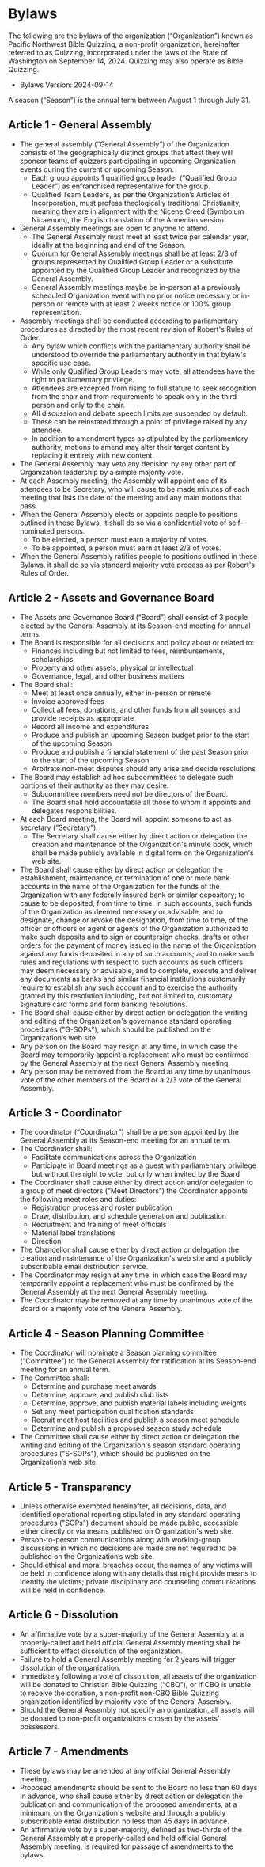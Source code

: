 # Bylaws

The following are the bylaws of the organization (“Organization”) known as Pacific Northwest Bible Quizzing, a non-profit organization, hereinafter referred to as Quizzing, incorporated under the laws of the State of Washington on September 14, 2024. Quizzing may also operate as Bible Quizzing.

-   Bylaws Version: 2024-09-14

A season (“Season”) is the annual term between August 1 through July 31.

## Article 1 - General Assembly

- The general assembly (“General Assembly”) of the Organization consists of the geographically distinct groups that attest they will sponsor teams of quizzers participating in upcoming Organization events during the current or upcoming Season.
    - Each group appoints 1 qualified group leader (“Qualified Group Leader”) as enfranchised representative for the group.
    - Qualified Team Leaders, as per the Organization’s Articles of Incorporation, must profess theologically traditional Christianity, meaning they are in alignment with the Nicene Creed (Symbolum Nicaenum), the English translation of the Armenian version.
- General Assembly meetings are open to anyone to attend.
    - The General Assembly must meet at least twice per calendar year, ideally at the beginning and end of the Season.
    - Quorum for General Assembly meetings shall be at least 2/3 of groups represented by Qualified Group Leader or a substitute appointed by the Qualified Group Leader and recognized by the General Assembly.
    - General Assembly meetings maybe be in-person at a previously scheduled Organization event with no prior notice necessary or in-person or remote with at least 2 weeks notice or 100% group representation.
- Assembly meetings shall be conducted according to parliamentary procedures as directed by the most recent revision of Robert's Rules of Order.
    - Any bylaw which conflicts with the parliamentary authority shall be understood to override the parliamentary authority in that bylaw's specific use case.
    - While only Qualified Group Leaders may vote, all attendees have the right to parliamentary privilege.
    - Attendees are excepted from rising to full stature to seek recognition from the chair and from requirements to speak only in the third person and only to the chair.
    - All discussion and debate speech limits are suspended by default.
    - These can be reinstated through a point of privilege raised by any attendee.
    - In addition to amendment types as stipulated by the parliamentary authority, motions to amend may alter their target content by replacing it entirely with new content.
- The General Assembly may veto any decision by any other part of Organization leadership by a simple majority vote.
- At each Assembly meeting, the Assembly will appoint one of its attendees to be Secretary, who will cause to be made minutes of each meeting that lists the date of the meeting and any main motions that pass.
- When the General Assembly elects or appoints people to positions outlined in these Bylaws, it shall do so via a confidential vote of self-nominated persons.
    - To be elected, a person must earn a majority of votes.
    - To be appointed, a person must earn at least 2/3 of votes.
- When the General Assembly ratifies people to positions outlined in these Bylaws, it shall do so via standard majority vote process as per Robert's Rules of Order.

## Article 2 - Assets and Governance Board

- The Assets and Governance Board (“Board”) shall consist of 3 people elected by the General Assembly at its Season-end meeting for annual terms.
- The Board is responsible for all decisions and policy about or related to:
    - Finances including but not limited to fees, reimbursements, scholarships
    - Property and other assets, physical or intellectual
    - Governance, legal, and other business matters
- The Board shall:
    - Meet at least once annually, either in-person or remote
    - Invoice approved fees
    - Collect all fees, donations, and other funds from all sources and provide receipts as appropriate
    - Record all income and expenditures
    - Produce and publish an upcoming Season budget prior to the start of the upcoming Season
    - Produce and publish a financial statement of the past Season prior to the start of the upcoming Season
    - Arbitrate non-meet disputes should any arise and decide resolutions
- The Board may establish ad hoc subcommittees to delegate such portions of their authority as they may desire.
    - Subcommittee members need not be directors of the Board.
    - The Board shall hold accountable all those to whom it appoints and delegates responsibilities.
- At each Board meeting, the Board will appoint someone to act as secretary (“Secretary”).
    - The Secretary shall cause either by direct action or delegation the creation and maintenance of the Organization's minute book, which shall be made publicly available in digital form on the Organization's web site.
- The Board shall cause either by direct action or delegation the establishment, maintenance, or termination of one or more bank accounts in the name of the Organization for the funds of the Organization with any federally insured bank or similar depository; to cause to be deposited, from time to time, in such accounts, such funds of the Organization as deemed necessary or advisable, and to designate, change or revoke the designation, from time to time, of the officer or officers or agent or agents of the Organization authorized to make such deposits and to sign or countersign checks, drafts or other orders for the payment of money issued in the name of the Organization against any funds deposited in any of such accounts; and to make such rules and regulations with respect to such accounts as such officers may deem necessary or advisable, and to complete, execute and deliver any documents as banks and similar financial institutions customarily require to establish any such account and to exercise the authority granted by this resolution including, but not limited to, customary signature card forms and form banking resolutions.
- The Board shall cause either by direct action or delegation the writing and editing of the Organization's governance standard operating procedures ("G-SOPs"), which should be published on the Organization’s web site.
- Any person on the Board may resign at any time, in which case the Board may temporarily appoint a replacement who must be confirmed by the General Assembly at the next General Assembly meeting.
- Any person may be removed from the Board at any time by unanimous vote of the other members of the Board or a 2/3 vote of the General Assembly.

## Article 3 - Coordinator

- The coordinator (“Coordinator”) shall be a person appointed by the General Assembly at its Season-end meeting for an annual term.
- The Coordinator shall:
    - Facilitate communications across the Organization
    - Participate in Board meetings as a guest with parliamentary privilege but without the right to vote, but only when invited by the Board
- The Coordinator shall cause either by direct action and/or delegation to a group of meet directors (“Meet Directors”) the Coordinator appoints the following meet roles and duties:
    - Registration process and roster publication
    - Draw, distribution, and schedule generation and publication
    - Recruitment and training of meet officials
    - Material label translations
    - Direction
- The Chancellor shall cause either by direct action or delegation the creation and maintenance of the Organization's web site and a publicly subscribable email distribution service.
- The Coordinator may resign at any time, in which case the Board may temporarily appoint a replacement who must be confirmed by the General Assembly at the next General Assembly meeting.
- The Coordinator may be removed at any time by unanimous vote of the Board or a majority vote of the General Assembly.

## Article 4 - Season Planning Committee

- The Coordinator will nominate a Season planning committee (“Committee”) to the General Assembly for ratification at its Season-end meeting for an annual term.
- The Committee shall:
    - Determine and purchase meet awards
    - Determine, approve, and publish club lists
    - Determine, approve, and publish material labels including weights
    - Set any meet participation qualification standards
    - Recruit meet host facilities and publish a season meet schedule
    - Determine and publish a proposed season study schedule
- The Committee shall cause either by direct action or delegation the writing and editing of the Organization's season standard operating procedures ("S-SOPs"), which should be published on the Organization’s web site.

## Article 5 - Transparency

- Unless otherwise exempted hereinafter, all decisions, data, and identified operational reporting stipulated in any standard operating procedures ("SOPs") document should be made public, accessible either directly or via means published on Organization's web site.
- Person-to-person communications along with working-group discussions in which no decisions are made are not required to be published on the Organization’s web site.
- Should ethical and moral breaches occur, the names of any victims will be held in confidence along with any details that might provide means to identify the victims; private disciplinary and counseling communications will be held in confidence.

## Article 6 - Dissolution

- An affirmative vote by a super-majority of the General Assembly at a properly-called and held official General Assembly meeting shall be sufficient to effect dissolution of the organization.
- Failure to hold a General Assembly meeting for 2 years will trigger dissolution of the organization.
- Immediately following a vote of dissolution, all assets of the organization will be donated to Christian Bible Quizzing (“CBQ”), or if CBQ is unable to receive the donation, a non-profit non-CBQ Bible Quizzing organization identified by majority vote of the General Assembly.
- Should the General Assembly not specify an organization, all assets will be donated to non-profit organizations chosen by the assets’ possessors.

## Article 7 - Amendments

- These bylaws may be amended at any official General Assembly meeting.
- Proposed amendments should be sent to the Board no less than 60 days in advance, who shall cause either by direct action or delegation the publication and communication of the proposed amendments, at a minimum, on the Organization's website and through a publicly subscribable email distribution no less than 45 days in advance.
- An affirmative vote by a super-majority, defined as two-thirds of the General Assembly at a properly-called and held official General Assembly meeting, is required for passage of amendments to the bylaws.
